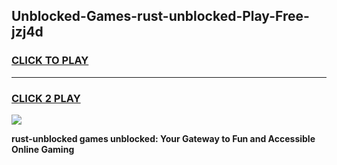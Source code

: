 
## Unblocked-Games-rust-unblocked-Play-Free-jzj4d
<h3>
<a href="https://premium76.site?title=rust-unblocked&ref=18A1">CLICK TO PLAY</a></h3>
<hr>

<h3>
<a href="https://premium76.site?title=rust-unblocked&ref=18A1">CLICK 2 PLAY</a>
  
</h3>

<a href="https://premium76.site?title=rust-unblocked&ref=18A1"><img src="https://clearcache.store/games.png"></a>


**rust-unblocked games unblocked: Your Gateway to Fun and Accessible Online Gaming**
